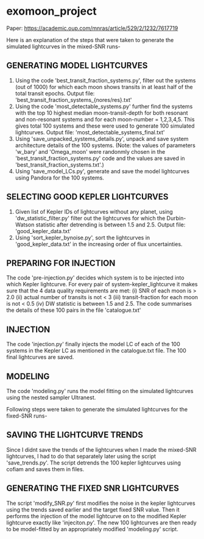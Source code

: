 # exomoon_project

Paper: https://academic.oup.com/mnras/article/529/2/1232/7617719

Here is an explanation of the steps that were taken to generate the simulated lightcurves in the mixed-SNR runs-


## GENERATING MODEL LIGHTCURVES

1) Using the code 'best_transit_fraction_systems.py', filter out the systems (out of 1000) for which each moon shows transits in at least half of the total transit epochs. Output file: 'best_transit_fraction_systems_{nores/res}.txt'
2) Using the code 'most_detectable_systems.py' further find the systems with the top 10 highest median moon-transit-depth for both resonant and non-resonant systems and for each moon-number = 1,2,3,4,5. This gives total 100 systems and these were used to generate 100 simulated lightcurves. Output file: 'most_detectable_systems_final.txt'
3) Using 'save_unpacked_systems_details.py', unpack and save system architecture details of the 100 systems. (Note: the values of parameters 'w_bary' and 'Omega_moon' were randonmly chosen in the 'best_transit_fraction_systems.py' code and the values are saved in 'best_transit_fraction_systems.txt'.)
4) Using 'save_model_LCs.py', generate and save the model lightcurves using Pandora for the 100 systems. 


## SELECTING GOOD KEPLER LIGHTCURVES

1) Given list of Kepler IDs of lightcurves without any planet, using 'dw_statistic_filter.py' filter out the lightcurves for which the Durbin-Watson statistic after detrending is between 1.5 and 2.5. Output file: 'good_kepler_data.txt'
2) Using 'sort_kepler_bynoise.py', sort the lightcurves in 'good_kepler_data.txt' in the increasing order of flux uncertainties.


## PREPARING FOR INJECTION 

The code 'pre-injection.py' decides which system is to be injected into which Kepler lightcurve. For every pair of system-kepler_lightcurve it makes sure that the 4 data quality requirements are met: (i) SNR of each moon is > 2.0 (ii) actual number of transits is not < 3 (iii) transit-fraction for each moon is not < 0.5 (iv) DW statistic is between 1.5 and 2.5. The code summarises the details of these 100 pairs in the file 'catalogue.txt'

## INJECTION

The code 'injection.py' finally injects the model LC of each of the 100 systems in the Kepler LC as mentioned in the catalogue.txt file. The 100 final lightcurves are saved.

## MODELING

The code 'modeling.py' runs the model fitting on the simulated lightcurves using the nested sampler Ultranest. 


Following steps were taken to generate the simulated lightcurves for the fixed-SNR runs-


## SAVING THE LIGHTCURVE TRENDS

Since I didnt save the trends of the lightcurves when I made the mixed-SNR lightcurves, I had to do that separately later using the script 'save_trends.py'. The script detrends the 100 kepler lightcurves using cofiam and saves them in files.

## GENERATING THE FIXED SNR LIGHTCURVES

The script 'modify_SNR.py' first modifies the noise in the kepler lightcurves using the trends saved earlier and the target fixed SNR value. Then it performs the injection of the model lightcurve on to the modified Kepler lightcurve exactly like 'injeciton.py'. The new 100 lightcurves are then ready to be model-fitted by an appropriately modified 'modeling.py' script. 

